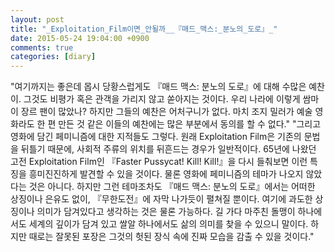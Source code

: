 ```yaml
---
layout: post
title: "_Exploitation_Film이면_안될까__『매드_맥스:_분노의_도로』_"
date: 2015-05-24 19:04:00 +0900
comments: true 
categories: [diary] 
---
```

"여기까지는 좋은데 몹시 당황스럽게도 『매드 맥스: 분노의 도로』에 대해 수많은 예찬이. 그것도 비평가 혹은 관객을 가리지 않고 쏟아지는 것이다. 우리 나라에 이렇게 쌈마이 장르 팬이 많았나? 하지만 그들의 예찬은 어처구니가 없다. 마치 조지 밀러가 예술 영화라도 한 편 만든 것 같은 이들의 예찬에는 많은 부분에서 동의를 할 수 없다."
"그리고 영화에 담긴 페미니즘에 대한 지적들도 그렇다. 원래 Exploitation Film은 기존의 문법을 뒤틀기 때문에, 사회적 주류의 위치를 뒤흔드는 경우가 일반적이다. 65년에 나왔던 고전 Exploitation Film인 『Faster Pussycat! Kill! Kill!』을 다시 들춰보면 이런 특징을 흥미진진하게 발견할 수 있을 것이다. 물론 영화에 페미니즘의 테마가 나오지 않았다는 것은 아니다. 하지만 그런 테마조차도 『매드 맥스: 분노의 도로』에서는 어떠한 상징이나 은유도 없이, 『무한도전』에 자막 나가듯이 펼쳐질 뿐이다. 여기에 과도한 상징이나 의미가 담겨있다고 생각하는 것은 물론 가능하다. 길 가다 마주친 돌맹이 하나에서도 세계의 깊이가 담겨 있고 쌀알 하나에서도 삶의 의미를 찾을 수 있으니 말이다. 하지만 때로는 잘못된 포장은 그것의 헛된 장식 속에 진짜 모습을 감출 수 있을 것이다."


